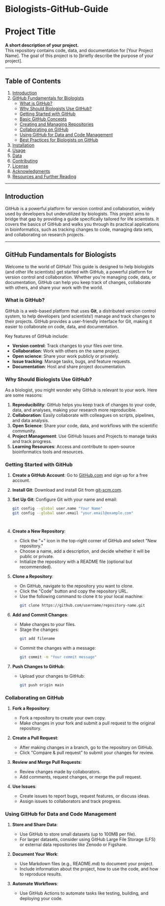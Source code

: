# Biologists-GitHub-Guide

# Project Title

**A short description of your project.**  
This repository contains code, data, and documentation for [Your Project Name]. The goal of this project is to [briefly describe the purpose of your project].

---

## Table of Contents
1. [Introduction](#introduction)
2. [GitHub Fundamentals for Biologists](#github-fundamentals-for-biologists)
   - [What is GitHub?](#what-is-github)
   - [Why Should Biologists Use GitHub?](#why-should-biologists-use-github)
   - [Getting Started with GitHub](#getting-started-with-github)
   - [Basic GitHub Concepts](#basic-github-concepts)
   - [Creating and Managing Repositories](#creating-and-managing-repositories)
   - [Collaborating on GitHub](#collaborating-on-github)
   - [Using GitHub for Data and Code Management](#using-github-for-data-and-code-management)
   - [Best Practices for Biologists on GitHub](#best-practices-for-biologists-on-github)
3. [Installation](#installation)
4. [Usage](#usage)
5. [Data](#data)
6. [Contributing](#contributing)
7. [License](#license)
8. [Acknowledgments](#acknowledgments)
9. [Resources and Further Reading](#resources-and-further-reading)

---

## Introduction

GitHub is a powerful platform for version control and collaboration, widely used by developers but underutilized by biologists. This project aims to bridge that gap by providing a guide specifically tailored for life scientists. It covers the basics of GitHub and walks you through its practical applications in bioinformatics, such as tracking changes to code, managing data sets, and collaborating on research projects.


---

## GitHub Fundamentals for Biologists

Welcome to the world of GitHub! This guide is designed to help biologists (and other life scientists) get started with GitHub, a powerful platform for version control and collaboration. Whether you're managing code, data, or documentation, GitHub can help you keep track of changes, collaborate with others, and share your work with the world.

### What is GitHub?

GitHub is a web-based platform that uses **Git**, a distributed version control system, to help developers (and scientists!) manage and track changes to their projects. GitHub provides a user-friendly interface for Git, making it easier to collaborate on code, data, and documentation.

Key features of GitHub include:
- **Version control**: Track changes to your files over time.
- **Collaboration**: Work with others on the same project.
- **Open science**: Share your work publicly or privately.
- **Issue tracking**: Manage tasks, bugs, and feature requests.
- **Documentation**: Host and share project documentation.

### Why Should Biologists Use GitHub?

As a biologist, you might wonder why GitHub is relevant to your work. Here are some reasons:

1. **Reproducibility**: GitHub helps you keep track of changes to your code, data, and analyses, making your research more reproducible.
2. **Collaboration**: Easily collaborate with colleagues on scripts, pipelines, and data analysis.
3. **Open Science**: Share your code, data, and workflows with the scientific community.
4. **Project Management**: Use GitHub Issues and Projects to manage tasks and track progress.
5. **Learning Resources**: Access and contribute to open-source bioinformatics tools and resources.

### Getting Started with GitHub

1. **Create a GitHub Account**: Go to [GitHub.com](https://github.com) and sign up for a free account.
2. **Install Git**: Download and install Git from [git-scm.com](https://git-scm.com/).
3. **Set Up Git**: Configure Git with your name and email:
   ```bash
   git config --global user.name "Your Name"
   git config --global user.email "your.email@example.com"




1. **Create a New Repository**:
   - Click the "+" icon in the top-right corner of GitHub and select "New repository."
   - Choose a name, add a description, and decide whether it will be public or private.
   - Initialize the repository with a README file (optional but recommended).

2. **Clone a Repository**:
   - On GitHub, navigate to the repository you want to clone.
   - Click the "Code" button and copy the repository URL.
   - Use the following command to clone it to your local machine:
     ```bash
     git clone https://github.com/username/repository-name.git
     ```

3. **Add and Commit Changes**:
   - Make changes to your files.
   - Stage the changes:
     ```bash
     git add filename
     ```
   - Commit the changes with a message:
     ```bash
     git commit -m "Your commit message"
     ```

4. **Push Changes to GitHub**:
   - Upload your changes to GitHub:
     ```bash
     git push origin main
     ```

### Collaborating on GitHub

1. **Fork a Repository**:
   - Fork a repository to create your own copy.
   - Make changes in your fork and submit a pull request to the original repository.

2. **Create a Pull Request**:
   - After making changes in a branch, go to the repository on GitHub.
   - Click "Compare & pull request" to submit your changes for review.

3. **Review and Merge Pull Requests**:
   - Review changes made by collaborators.
   - Add comments, request changes, or merge the pull request.

4. **Use Issues**:
   - Create issues to report bugs, request features, or discuss ideas.
   - Assign issues to collaborators and track progress.

### Using GitHub for Data and Code Management

1. **Store and Share Data**:
   - Use GitHub to store small datasets (up to 100MB per file).
   - For larger datasets, consider using GitHub Large File Storage (LFS) or external data repositories like Zenodo or Figshare.

2. **Document Your Work**:
   - Use Markdown files (e.g., README.md) to document your project.
   - Include information about the project, how to use the code, and how to reproduce results.

3. **Automate Workflows**:
   - Use GitHub Actions to automate tasks like testing, building, and deploying your code.






